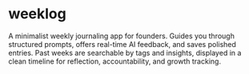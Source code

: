 # weeklog
A minimalist weekly journaling app for founders. Guides you through structured prompts, offers real-time AI feedback, and saves polished entries. Past weeks are searchable by tags and insights, displayed in a clean timeline for reflection, accountability, and growth tracking.

